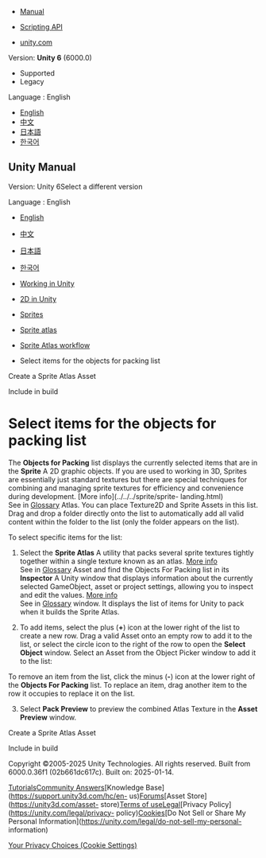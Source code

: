 [](https://docs.unity3d.com)

  * [Manual](../Manual/index.html)
  * [Scripting API](../ScriptReference/index.html)

  * [unity.com](https://unity.com/)

Version: **Unity 6** (6000.0)

  * Supported
  * Legacy

Language : English

  * [English](/Manual/sprite/atlas/workflow/select-items-objects-packing-list.html)
  * [中文](/cn/current/Manual/sprite/atlas/workflow/select-items-objects-packing-list.html)
  * [日本語](/ja/current/Manual/sprite/atlas/workflow/select-items-objects-packing-list.html)
  * [한국어](/kr/current/Manual/sprite/atlas/workflow/select-items-objects-packing-list.html)

[](https://docs.unity3d.com)

## Unity Manual

Version: Unity 6Select a different version

Language : English

  * [English](/Manual/sprite/atlas/workflow/select-items-objects-packing-list.html)
  * [中文](/cn/current/Manual/sprite/atlas/workflow/select-items-objects-packing-list.html)
  * [日本語](/ja/current/Manual/sprite/atlas/workflow/select-items-objects-packing-list.html)
  * [한국어](/kr/current/Manual/sprite/atlas/workflow/select-items-objects-packing-list.html)

  * [Working in Unity](../../../working-in-unity.html)
  * [2D in Unity](../../../Unity2D.html)
  * [Sprites](../../../sprite/sprite-landing.html)
  * [Sprite atlas](../../../sprite/atlas/atlas-landing.html)
  * [Sprite Atlas workflow](../../../sprite/atlas/workflow/workflow-landing.html)
  * Select items for the objects for packing list

[](../../../sprite/atlas/workflow/create-sprite-atlas-asset.html)

Create a Sprite Atlas Asset

[](../../../sprite/atlas/workflow/include-build.html)

Include in build

# Select items for the objects for packing list

The **Objects for Packing** list displays the currently selected items that
are in the **Sprite** A 2D graphic objects. If you are used to working in 3D,
Sprites are essentially just standard textures but there are special
techniques for combining and managing sprite textures for efficiency and
convenience during development. [More info](../../../sprite/sprite-
landing.html)  
See in [Glossary](../../../Glossary.html#Sprite) Atlas. You can place
Texture2D and Sprite Assets in this list. Drag and drop a folder directly onto
the list to automatically add all valid content within the folder to the list
(only the folder appears on the list).

To select specific items for the list:

  1. Select the **Sprite Atlas** A utility that packs several sprite textures tightly together within a single texture known as an atlas. [More info](../../../sprite/atlas/v2/v2-landing.html)  
See in [Glossary](../../../Glossary.html#SpriteAtlas) Asset and find the
Objects For Packing list in its **Inspector** A Unity window that displays
information about the currently selected GameObject, asset or project
settings, allowing you to inspect and edit the values. [More
info](../../../UsingTheInspector.html)  
See in [Glossary](../../../Glossary.html#Inspector) window. It displays the
list of items for Unity to pack when it builds the Sprite Atlas.

  2. To add items, select the plus (**+**) icon at the lower right of the list to create a new row. Drag a valid Asset onto an empty row to add it to the list, or select the circle icon to the right of the row to open the **Select Object** window. Select an Asset from the Object Picker window to add it to the list:

To remove an item from the list, click the minus (**-**) icon at the lower
right of the **Objects For Packing** list. To replace an item, drag another
item to the row it occupies to replace it on the list.

  3. Select **Pack Preview** to preview the combined Atlas Texture in the **Asset Preview** window.

[](../../../sprite/atlas/workflow/create-sprite-atlas-asset.html)

Create a Sprite Atlas Asset

[](../../../sprite/atlas/workflow/include-build.html)

Include in build

Copyright ©2005-2025 Unity Technologies. All rights reserved. Built from
6000.0.36f1 (02b661dc617c). Built on: 2025-01-14.

[Tutorials](https://learn.unity.com/)[Community
Answers](https://answers.unity3d.com)[Knowledge
Base](https://support.unity3d.com/hc/en-
us)[Forums](https://forum.unity3d.com)[Asset Store](https://unity3d.com/asset-
store)[Terms of
use](https://docs.unity3d.com/Manual/TermsOfUse.html)[Legal](https://unity.com/legal)[Privacy
Policy](https://unity.com/legal/privacy-
policy)[Cookies](https://unity.com/legal/cookie-policy)[Do Not Sell or Share
My Personal Information](https://unity.com/legal/do-not-sell-my-personal-
information)

[Your Privacy Choices (Cookie Settings)](javascript:void\(0\);)

